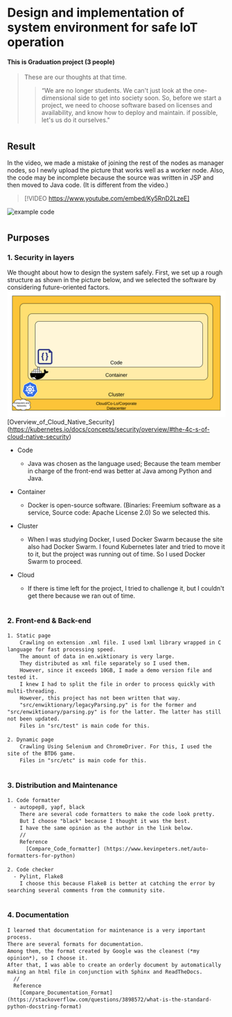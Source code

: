 # Design and implementation of system environment for safe IoT operation

#### This is Graduation project (3 people)

  > These are our thoughts at that time.
  >> “We are no longer students. We can't just look at the one-dimensional side to get into society soon. So, before we start a project, we need to choose software based on licenses and availability, and know how to deploy and maintain. if possible, let's us do it ourselves."

#
## Result
  In the video, we made a mistake of joining the rest of the nodes as manager nodes, so I newly upload the picture that works well as a worker node. Also, the code may be incomplete because the source was written in JSP and then moved to Java code. (It is different from the video.)

> [!VIDEO https://www.youtube.com/embed/Ky5RnD2LzeE]

![example code](rsrc/Graduation_project_(1).png)

#

## Purposes

### 1. Security in layers

  We thought about how to design the system safely. First, we set up a rough structure as shown in the picture below, and we selected the software by considering future-oriented factors.
  ![4C](rsrc/4c.png)
    [Overview_of_Cloud_Native_Security] (<https://kubernetes.io/docs/concepts/security/overview/#the-4c-s-of-cloud-native-security>)

- Code
  - Java was chosen as the language used; Because the team member in charge of the front-end was better at Java among Python and Java.
  
- Container
  - Docker is open-source software. (Binaries: Freemium software as a service, Source code: Apache License 2.0)
    So we selected this.
  
- Cluster
  - When I was studying Docker, I used Docker Swarm because the site also had Docker Swarm. I found Kubernetes later and tried to move it to it, but the project was running out of time. So I used Docker Swarm to proceed.

- Cloud
  - If there is time left for the project, I tried to challenge it, but I couldn't get there because we ran out of time.


#
### 2. Front-end & Back-end

    1. Static page
        Crawling on extension .xml file. I used lxml library wrapped in C language for fast processing speed.
        The amount of data in en.wiktionary is very large.
        They distributed as xml file separately so I used them. 
        However, since it exceeds 10GB, I made a demo version file and tested it. 
        I knew I had to split the file in order to process quickly with multi-threading.
        However, this project has not been written that way.
        "src/enwiktionary/legacyParsing.py" is for the former and "src/enwiktionary/parsing.py" is for the latter. The latter has still not been updated.
        Files in "src/test" is main code for this.

    2. Dynamic page
        Crawling Using Selenium and ChromeDriver. For this, I used the site of the BTD6 game.
        Files in "src/etc" is main code for this.
    
#
### 3. Distribution and Maintenance
    1. Code formatter
      - autopep8, yapf, black
        There are several code formatters to make the code look pretty.
        But I choose "black" because I thought it was the best.
        I have the same opinion as the author in the link below.
        //
        Reference
          [Compare_Code_formatter] (https://www.kevinpeters.net/auto-formatters-for-python)

    2. Code checker
      - Pylint, Flake8
        I choose this because Flake8 is better at catching the error by searching several comments from the community site. 

#
### 4. Documentation
    I learned that documentation for maintenance is a very important process.
    There are several formats for documentation. 
    Among them, the format created by Google was the cleanest (*my opinion*), so I choose it.
    After that, I was able to create an orderly document by automatically making an html file in conjunction with Sphinx and ReadTheDocs. 
      //
      Reference
        [Compare_Documentation_Format] (https://stackoverflow.com/questions/3898572/what-is-the-standard-python-docstring-format)


#
#
